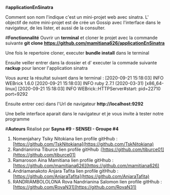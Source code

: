 #**applicationEnSinatra**

Comment son nom l'indique c'est un mini-projet web avec sinatra. L' objectif de notre mini-projet est de crée un Gossip avec l'interface dans le navigateur, de les lister, et aussi de la consulter.

#**Fonctionnalité** 
Ouvrir un **terminal** et cloner le projet avec la commande suivante **git clone https://github.com/mamitiana626/applicationEnSinatra**

Une fois le repertoire cloner, executer **bundle install** dans le terminal

Ensuite veiller entrer dans la dossier et d' executer la commade suivante **rackup** pour lancer l'application sinatra

Vous aurez la résultat suivant dans le terminal : 
        [2020-09-21 15:18:03] INFO  WEBrick 1.6.0
        [2020-09-21 15:18:03] INFO  ruby 2.7.1 (2020-03-31) [x86_64-linux]
        [2020-09-21 15:18:03] INFO  WEBrick::HTTPServer#start: pid=22710 port=9292

Ensuite entrer ceci dans l'Url de navigateur **http://localhost:9292**

Une belle interface aparait dans le navigateur et je vous invite à tester notre programme

#**Auteurs**
Réalisé par **Sayna #9 - SENSEI - Groupe #4**

 1. Nomenjahary Tsiky Nitokiana
	 lien profile gitHhub : [https://github.com/TskNitokiana](https://github.com/TskNitokiana)
 2. Randrianirina Tiburce
	 lien profile gitHhub :[https://github.com/tiburce01](https://github.com/tiburce01)	 
 3. Ramaroson Aina Mamitiana
	  lien profile gitHhub : [https://github.com/mamitiana626](https://github.com/mamitiana626)
 4. Andriamanakoto Anjara Tafita
	lien profile gitHhub : [https://github.com/AnjaraTafita](https://github.com/AnjaraTafita)
 5. RANDRIAMBOLOLONA Rova Nandrianina Salomon
	 lien profile gitHhub : [https://github.com/RovaN31](https://github.com/RovaN31)	